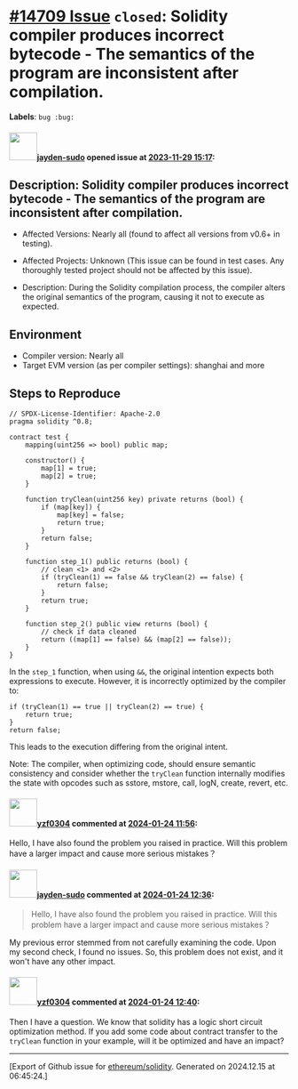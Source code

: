 # [\#14709 Issue](https://github.com/ethereum/solidity/issues/14709) `closed`: Solidity compiler produces incorrect bytecode - The semantics of the program are inconsistent after compilation.
**Labels**: `bug :bug:`


#### <img src="https://avatars.githubusercontent.com/u/5867853?u=c1f3f2da98b57b2304698b7742e4f2a192b086e3&v=4" width="50">[jayden-sudo](https://github.com/jayden-sudo) opened issue at [2023-11-29 15:17](https://github.com/ethereum/solidity/issues/14709):

## Description: Solidity compiler produces incorrect bytecode - The semantics of the program are inconsistent after compilation.

- Affected Versions: Nearly all (found to affect all versions from v0.6+ in testing).

- Affected Projects: Unknown (This issue can be found in test cases. Any thoroughly tested project should not be affected by this issue).

- Description: During the Solidity compilation process, the compiler alters the original semantics of the program, causing it not to execute as expected.

## Environment

- Compiler version: Nearly all
- Target EVM version (as per compiler settings): shanghai and more

## Steps to Reproduce


```solidity
// SPDX-License-Identifier: Apache-2.0
pragma solidity ^0.8;

contract test {
    mapping(uint256 => bool) public map;

    constructor() {
        map[1] = true;
        map[2] = true;
    }

    function tryClean(uint256 key) private returns (bool) {
        if (map[key]) {
            map[key] = false;
            return true;
        }
        return false;
    }

    function step_1() public returns (bool) {
        // clean <1> and <2>
        if (tryClean(1) == false && tryClean(2) == false) {
            return false;
        }
        return true;
    }

    function step_2() public view returns (bool) {
        // check if data cleaned
        return ((map[1] == false) && (map[2] == false));
    }
}
```

In the `step_1` function, when using `&&`, the original intention expects both expressions to execute. However, it is incorrectly optimized by the compiler to:

```solidity
if (tryClean(1) == true || tryClean(2) == true) {
    return true;
}
return false;
```

This leads to the execution differing from the original intent.

Note: The compiler, when optimizing code, should ensure semantic consistency and consider whether the `tryClean` function internally modifies the state with opcodes such as sstore, mstore, call, logN, create, revert, etc.

#### <img src="https://avatars.githubusercontent.com/u/88972264?v=4" width="50">[yzf0304](https://github.com/yzf0304) commented at [2024-01-24 11:56](https://github.com/ethereum/solidity/issues/14709#issuecomment-1907983544):

Hello, I have also found the problem you raised in practice. Will this problem have a larger impact and cause more serious mistakes？

#### <img src="https://avatars.githubusercontent.com/u/5867853?u=c1f3f2da98b57b2304698b7742e4f2a192b086e3&v=4" width="50">[jayden-sudo](https://github.com/jayden-sudo) commented at [2024-01-24 12:36](https://github.com/ethereum/solidity/issues/14709#issuecomment-1908042645):

> Hello, I have also found the problem you raised in practice. Will this problem have a larger impact and cause more serious mistakes？

My previous error stemmed from not carefully examining the code. Upon my second check, I found no issues. So, this problem does not exist, and it won't have any other impact.

#### <img src="https://avatars.githubusercontent.com/u/88972264?v=4" width="50">[yzf0304](https://github.com/yzf0304) commented at [2024-01-24 12:40](https://github.com/ethereum/solidity/issues/14709#issuecomment-1908048623):

Then I have a question. We know that solidity has a logic short circuit optimization method. If you add some code about contract transfer to the `tryClean` function in your example, will it be optimized and have an impact?


-------------------------------------------------------------------------------



[Export of Github issue for [ethereum/solidity](https://github.com/ethereum/solidity). Generated on 2024.12.15 at 06:45:24.]
